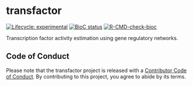 # transfactor
<!-- badges: start -->
  [![Lifecycle: experimental](https://img.shields.io/badge/lifecycle-experimental-orange.svg)](https://lifecycle.r-lib.org/articles/stages.html#experimental)
  [![BioC status](http://www.bioconductor.org/shields/build/release/bioc/transfactor.svg)](https://bioconductor.org/checkResults/release/bioc-LATEST/transfactor)
[![R-CMD-check-bioc](https://github.com/koenvandenberge/transfactor/workflows/R-CMD-check-bioc/badge.svg)](https://github.com/koenvandenberge/transfactor/actions)
<!-- badges: end -->
  
Transcription factor activity estimation using gene regulatory networks.

## Code of Conduct
  Please note that the transfactor project is released with a [Contributor Code of Conduct](http://bioconductor.org/about/code-of-conduct/). By contributing to this project, you agree to abide by its terms.
